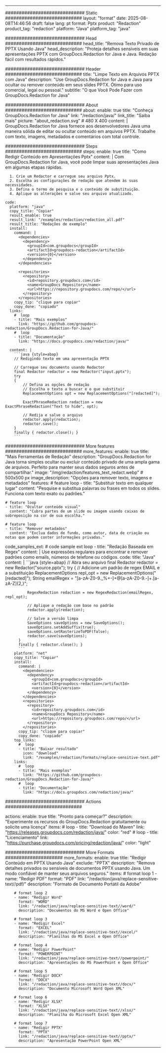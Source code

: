 
---
############################# Static ############################
layout: "format"
date:  2025-08-08T14:46:56
draft: false
lang: pt
format: Pptx
product: "Redaction"
product_tag: "redaction"
platform: "Java"
platform_tag: "java"

############################# Head ############################
head_title: "Remova Texto Privado de PPTX Usando Java"
head_description: "Proteja detalhes sensíveis em suas apresentações PPTX com GroupDocs.Redaction for Java e Java. Redação fácil com resultados rápidos."

############################# Header ############################
title: "Limpe Texto em Arquivos PPTX com Java" 
description: "Use GroupDocs.Redaction for Java e Java para ocultar ou remover conteúdo em seus slides PPTX. Ótimo para uso comercial, legal ou pessoal."
subtitle: "O que Você Pode Fazer com GroupDocs.Redaction for Java" 

############################# About ############################
about:
    enable: true
    title: "Conheça GroupDocs.Redaction for Java"
    link: "/redaction/java/"
    link_title: "Saiba mais"
    picture: "about_redaction.svg" # 480 X 400
    content: |
       GroupDocs.Redaction for Java fornece aos desenvolvedores Java uma maneira sólida de editar ou ocultar conteúdo em arquivos PPTX. Trabalhe com texto, imagens, metadados e comentários com total controle.

############################# Steps ############################
steps:
    enable: true
    title: "Como Redigir Conteúdo em Apresentações Pptx"
    content: |
      Com GroupDocs.Redaction for Java, você pode limpar suas apresentações Java em algumas etapas rápidas.
      
      1. Crie um Redactor e carregue seu arquivo Pptx.
      2. Escolha as configurações de redação que atendem às suas necessidades.
      3. Defina o termo de pesquisa e o conteúdo de substituição.
      4. Aplique as alterações e salve seu arquivo atualizado.
   
    code:
      platform: "java"
      copy_title: "Copiar"
      result_enable: true
      result_link: "/examples/redaction/redaction_all.pdf"
      result_title: "Redações de exemplo"
      install:
        command: |
          <dependencies>
            <dependency>
              <groupId>com.groupdocs</groupId>
              <artifactId>groupdocs-redaction</artifactId>
              <version>{0}</version>
            </dependency>
          </dependencies>

          <repositories>
            <repository>
              <id>repository.groupdocs.com</id>
              <name>GroupDocs Repository</name>
              <url>https://repository.groupdocs.com/repo/</url>
            </repository>
          </repositories>
        copy_tip: "clique para copiar"
        copy_done: "copiado"
      links:
        #  loop
        - title: "Mais exemplos"
          link: "https://github.com/groupdocs-redaction/GroupDocs.Redaction-for-Java/"
        #  loop
        - title: "Documentação"
          link: "https://docs.groupdocs.com/redaction/java/"
          
      content: |
        ```java {style=abap}
        // Redigindo texto em uma apresentação PPTX

        // Carregue seu documento usando Redactor
        final Redactor redactor = new Redactor("input.pptx");
        try
        {
            // Defina as opções de redação
            // Escolha o texto a buscar e o que substituir
            ReplacementOptions opt = new ReplacementOptions("[redacted]");
            
            ExactPhraseRedaction redaction = new ExactPhraseRedaction("Text to hide", opt);

            // Redija e salve o arquivo
            redactor.apply(redaction);
            redactor.save();
        }
        finally { redactor.close(); }
        ```            


############################# More features ############################
more_features:
  enable: true
  title: "Mais Ferramentas de Redação"
  description: "GroupDocs.Redaction for Java torna simples ocultar ou excluir conteúdo privado de uma ampla gama de arquivos. Perfeito para manter seus dados seguros antes de compartilhar."
  image: "/img/redaction/features_text_redact.webp" # 500x500 px
  image_description: "Opções para remover texto, imagens e metadados"
  features:
    # feature loop
    - title: "Substituir texto em qualquer lugar"
      content: "Pesquise e substitua palavras ou frases em todos os slides. Funciona com texto exato ou padrões."

    # feature loop
    - title: "Ocultar conteúdo visual"
      content: "Cubra partes de um slide ou imagem usando caixas de sobreposição na cor de sua escolha."

    # feature loop
    - title: "Remover metadados"
      content: "Exclua dados de fundo, como autor, data de criação ou notas que podem conter informações privadas."
      
  code_samples_ext:
    # code sample ext loop
    - title: "Redação Baseada em Regex"
      content: |
        Use expressões regulares para encontrar e remover padrões como emails, números de telefone ou códigos.
      code:
        title: "Java"
        content: |
          ```java {style=abap}
          //  Abra seu arquivo
          final Redactor redactor = new Redactor("source.pptx");
          try
          {
              // Adicione um padrão de regex EMAIL e a substituição
              ReplacementOptions repl_opt = new ReplacementOptions("[redacted]");
              String emailRegex = "[a-zA-Z0-9._%+-]+@[a-zA-Z0-9.-]+\.[a-zA-Z]{2,}";

              RegexRedaction redaction = new RegexRedaction(emailRegex, repl_opt);
              
              // Aplique a redação com base no padrão
              redactor.apply(redaction);

              // Salve a versão limpa
              SaveOptions saveOptions = new SaveOptions();
              saveOptions.setAddSuffix(true);
              saveOptions.setRasterizeToPDF(false);
              redactor.save(saveOptions);
          }
          finally { redactor.close(); }
          ```
        platform: "net"
        copy_title: "Copiar"
        install:
          command: |
            <dependencies>
              <dependency>
                <groupId>com.groupdocs</groupId>
                <artifactId>groupdocs-redaction</artifactId>
                <version>{0}</version>
              </dependency>
            </dependencies>
            <repositories>
              <repository>
                <id>repository.groupdocs.com</id>
                <name>GroupDocs Repository</name>
                <url>https://repository.groupdocs.com/repo/</url>
              </repository>
            </repositories>
          copy_tip: "clique para copiar"
          copy_done: "copiado"
        top_links:
          #  loop
          - title: "Baixar resultado"
            icon: "download"
            link: "/examples/redaction/formats/replace-sensitive-text.pdf"
        links:
          #  loop
          - title: "Mais exemplos"
            link: "https://github.com/groupdocs-redaction/GroupDocs.Redaction-for-Java/"
          #  loop
          - title: "Documentação"
            link: "https://docs.groupdocs.com/redaction/java/"


############################# Actions ############################

actions:
  enable: true
  title: "Pronto para começar?"
  description: "Experimente os recursos do GroupDocs.Redaction gratuitamente ou solicite uma licença"
  items:
    #  loop
    - title: "Download do Maven"
      link: "https://releases.groupdocs.com/redaction/java/"
      color: "red"
        #  loop
    - title: "Licenciamento"
      link: "https://purchase.groupdocs.com/pricing/redaction/java/"
      color: "light"


############################# More Formats #####################
more_formats:
    enable: true
    title: "Redigir Conteúdo em PPTX Usando Java"
    exclude: "PPTX"
    description: "Remova detalhes privados ou sensíveis de documentos PPTX usando Java. Um modo confiável de manter seus arquivos seguros."
    items: 
        # format loop 1
        - name: "Redigir PDF"
          format: "PDF"
          link: "/redaction/java/replace-sensitive-text//pdf/"
          description: "Formato de Documento Portátil da Adobe"

        # format loop 2
        - name: "Redigir Word"
          format: "WORD"
          link: "/redaction/java/replace-sensitive-text//word/"
          description: "Documentos do MS Word e Open Office"
          
        # format loop 3
        - name: "Redigir Excel"
          format: "EXCEL"
          link: "/redaction/java/replace-sensitive-text//excel/"
          description: "Planilhas do MS Excel e Open Office"

        # format loop 4
        - name: "Redigir PowerPoint"
          format: "POWERPOINT"
          link: "/redaction/java/replace-sensitive-text//powerpoint/"
          description: "Apresentações do MS PowerPoint e Open Office"

        # format loop 5
        - name: "Redigir DOCX"
          format: "DOCX"
          link: "/redaction/java/replace-sensitive-text//docx/"
          description: "Documento Microsoft Word Open XML"
          
        # format loop 6
        - name: "Redigir XLSX"
          format: "XLSX"
          link: "/redaction/java/replace-sensitive-text//xlsx/"
          description: "Planilha do Microsoft Excel Open XML"
          
        # format loop 7
        - name: "Redigir PPTX"
          format: "PPTX"
          link: "/redaction/java/replace-sensitive-text//pptx/"
          description: "Apresentação PowerPoint Open XML"


---